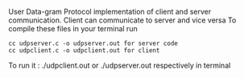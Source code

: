 User Data-gram Protocol implementation of client and server communication.
Client can communicate to server and vice versa
To compile these files in your terminal run

    cc udpserver.c -o udpserver.out for server code
    cc udpclient.c -o udpclient.out for client

To run it : ./udpclient.out or ./udpserver.out respectively in terminal
